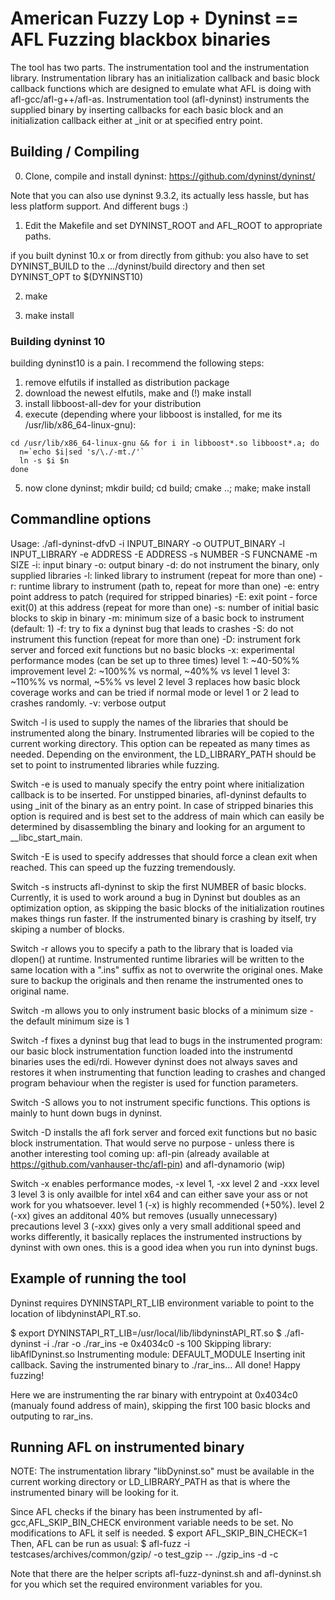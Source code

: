 # American Fuzzy Lop + Dyninst == AFL Fuzzing blackbox binaries

The tool has two parts. The instrumentation tool and the instrumentation 
library. Instrumentation library has an initialization callback and basic 
block callback functions which are designed to emulate what AFL is doing
with afl-gcc/afl-g++/afl-as. 
Instrumentation tool (afl-dyninst) instruments the supplied binary by
inserting callbacks for each basic block and an initialization 
callback either at _init or at specified entry point.


## Building / Compiling

0. Clone, compile and install dyninst: https://github.com/dyninst/dyninst/

Note that you can also use dyninst 9.3.2, its actually less hassle, but has less platform support. And different bugs :)

1. Edit the Makefile and set DYNINST_ROOT and AFL_ROOT to appropriate paths. 

if you built dyninst 10.x or from directly from github: you also have to set DYNINST_BUILD to the .../dyninst/build directory and then set DYNINST_OPT to $(DYNINST10)

2. make

3. make install


### Building dyninst 10

building dyninst10 is a pain. I recommend the following steps:
1. remove elfutils if installed as distribution package
2. download the newest elfutils, make and (!) make install
3. install libboost-all-dev for your distribution
4. execute (depending where your libboost is installed, for me its /usr/lib/x86_64-linux-gnu):
```
cd /usr/lib/x86_64-linux-gnu && for i in libboost*.so libboost*.a; do
  n=`echo $i|sed 's/\./-mt./'`
  ln -s $i $n
done
```
5. now clone dyninst; mkdir build; cd build; cmake ..; make; make install


## Commandline options

Usage: ./afl-dyninst-dfvD -i INPUT_BINARY -o OUTPUT_BINARY -l INPUT_LIBRARY -e ADDRESS -E ADDRESS -s NUMBER -S FUNCNAME -m SIZE
   -i: input binary 
   -o: output binary
   -d: do not instrument the binary, only supplied libraries
   -l: linked library to instrument (repeat for more than one)
   -r: runtime library to instrument (path to, repeat for more than one)
   -e: entry point address to patch (required for stripped binaries)
   -E: exit point - force exit(0) at this address (repeat for more than one)
   -s: number of initial basic blocks to skip in binary
   -m: minimum size of a basic bock to instrument (default: 1)
   -f: try to fix a dyninst bug that leads to crashes
   -S: do not instrument this function (repeat for more than one)
   -D: instrument fork server and forced exit functions but no basic blocks
   -x: experimental performance modes (can be set up to three times)
         level 1: ~40-50%% improvement
         level 2: ~100%% vs normal, ~40%% vs level 1
         level 3: ~110%% vs normal, ~5%% vs level 2
       level 3 replaces how basic block coverage works and can be tried if
       normal mode or level 1 or 2 lead to crashes randomly.
   -v: verbose output

Switch -l is used to supply the names of the libraries that should 
be instrumented along the binary. Instrumented libraries will be copied
to the current working directory. This option can be repeated as many times
as needed. Depending on the environment, the LD_LIBRARY_PATH should be set 
to point to instrumented libraries while fuzzing. 

Switch -e is used to manualy specify the entry point where initialization
callback is to be inserted. For unstipped binaries, afl-dyninst defaults 
to using _init of the binary as an entry point. In case of stripped binaries
this option is required and is best set to the address of main which 
can easily be determined by disassembling the binary and looking for an 
argument to __libc_start_main. 

Switch -E is used to specify addresses that should force a clean exit
when reached. This can speed up the fuzzing tremendously.

Switch -s instructs afl-dyninst to skip the first NUMBER of basic blocks. 
Currently, it is used to work around a bug in Dyninst but doubles as an
optimization option, as skipping the basic blocks of the initialization
routines makes things run faster.  If the instrumented binary is crashing by
itself, try skiping a number of blocks.

Switch -r allows you to specify a path to the library that is loaded
via dlopen() at runtime. Instrumented runtime libraries will be 
written to the same location with a ".ins" suffix as not to overwrite
the original ones. Make sure to backup the originals and then rename the
instrumented ones to original name. 

Switch -m allows you to only instrument basic blocks of a minimum size - the
default minimum size is 1

Switch -f fixes a dyninst bug that lead to bugs in the instrumented program:
our basic block instrumentation function loaded into the instrumentd binaries
uses the edi/rdi. However dyninst does not always saves and restores it when
instrumenting that function leading to crashes and changed program behaviour
when the register is used for function parameters.

Switch -S allows you to not instrument specific functions.
This options is mainly to hunt down bugs in dyninst.

Switch -D installs the afl fork server and forced exit functions but no
basic block instrumentation. That would serve no purpose - unless there is
another interesting tool coming up: afl-pin (already available at
https://github.com/vanhauser-thc/afl-pin) and afl-dynamorio (wip)

Switch -x enables performance modes, -x level 1, -xx level 2 and  -xxx level 3
level 3 is only availble for intel x64 and can either save your ass or not
work for you whatsoever.
level 1 (-x) is highly recommended (+50%).
level 2 (-xx) gives an additonal 40% but removes (usually unnecessary) precautions
level 3 (-xxx) gives only a very small additional speed and works differently,
 it basically replaces the instrumented instructions by dyninst with own ones.
 this is a good idea when you run into dyninst bugs.


## Example of running the tool

Dyninst requires DYNINSTAPI_RT_LIB environment variable to point to the location
of libdyninstAPI_RT.so.

$ export DYNINSTAPI_RT_LIB=/usr/local/lib/libdyninstAPI_RT.so
$ ./afl-dyninst -i ./rar -o ./rar_ins -e 0x4034c0 -s 100
Skipping library: libAflDyninst.so
Instrumenting module: DEFAULT_MODULE
Inserting init callback.
Saving the instrumented binary to ./rar_ins...
All done! Happy fuzzing!

Here we are instrumenting the rar binary with entrypoint at 0x4034c0
(manualy found address of main), skipping the first 100 basic blocks 
and outputing to rar_ins. 


## Running AFL on instrumented binary

NOTE: The instrumentation library "libDyninst.so" must be available in the current working
directory or LD_LIBRARY_PATH as that is where the instrumented binary will be looking for it.

Since AFL checks if the binary has been instrumented by afl-gcc,AFL_SKIP_BIN_CHECK environment 
variable needs to be set. No modifications to AFL it self is needed. 
$ export AFL_SKIP_BIN_CHECK=1
Then, AFL can be run as usual:
$ afl-fuzz -i testcases/archives/common/gzip/ -o test_gzip -- ./gzip_ins -d -c 

Note that there are the helper scripts afl-fuzz-dyninst.sh and afl-dyninst.sh for you which set the
required environment variables for you.
